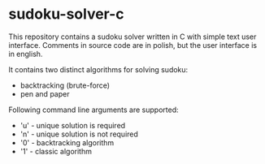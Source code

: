 # sudoku-solver-c

This repository contains a sudoku solver written in C with simple text user interface. Comments in source code are in polish, but the user interface is in english.

It contains two distinct algorithms for solving sudoku:
* backtracking (brute-force)
* pen and paper

Following command line arguments are supported:
* 'u' - unique solution is required
* 'n' - unique solution is not required
* '0' - backtracking algorithm
* '1' - classic algorithm

